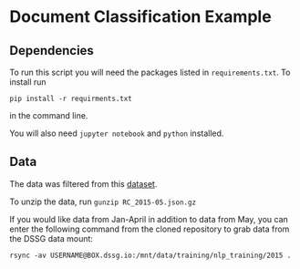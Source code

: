 # Document Classification Example 

## Dependencies 
To run this script you will need the packages listed in `requirements.txt`. To install run 

```pip install -r requirments.txt``` 

in the command line. 

You will also need `jupyter notebook` and `python` installed. 

## Data
The data was filtered from this [dataset](https://www.reddit.com/r/datasets/comments/3bxlg7/i_have_every_publicly_available_reddit_comment/). 

To unzip the data, run ```gunzip RC_2015-05.json.gz```

If you would like data from Jan-April in addition to data from May, you can enter the following command from the cloned repository to grab data from the DSSG data mount:

```rsync -av USERNAME@BOX.dssg.io:/mnt/data/training/nlp_training/2015 .```

